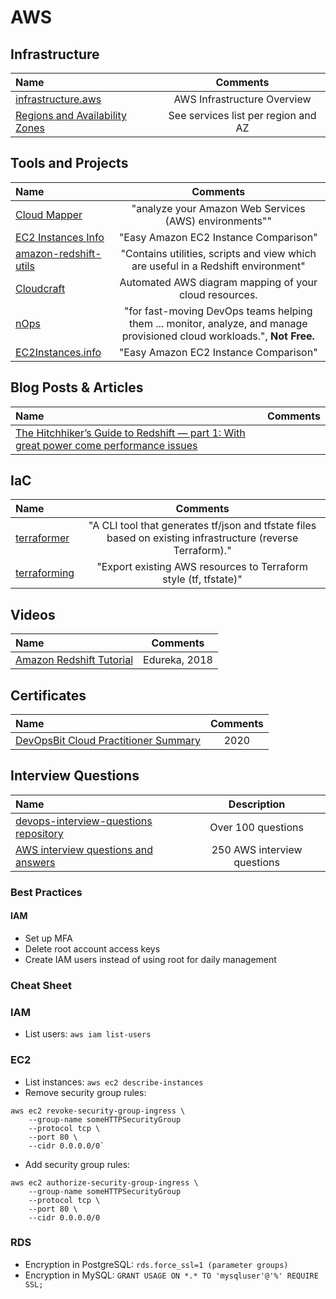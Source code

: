 # AWS

## Infrastructure

Name | Comments
:------|:------:
[infrastructure.aws](https://infrastructure.aws) | AWS Infrastructure Overview
[Regions and Availability Zones](https://aws.amazon.com/about-aws/global-infrastructure/regional-product-services) | See services list per region and AZ

## Tools and Projects

Name | Comments
:------|:------:
[Cloud Mapper](https://github.com/duo-labs/cloudmapper) | "analyze your Amazon Web Services (AWS) environments""
[EC2 Instances Info](https://www.ec2instances.info) | "Easy Amazon EC2 Instance Comparison"
[amazon-redshift-utils](https://github.com/awslabs/amazon-redshift-utils) | "Contains utilities, scripts and view which are useful in a Redshift environment"
[Cloudcraft](https://www.cloudcraft.co) | Automated AWS diagram mapping of your cloud resources.
[nOps](https://www.nops.io/devops/) | "for fast-moving DevOps teams helping them ... monitor, analyze, and manage provisioned cloud workloads.", **Not Free.**
[EC2Instances.info](https://instances.vantage.sh) | "Easy Amazon EC2 Instance Comparison"

## Blog Posts & Articles

Name | Comments
:------|:------:
[The Hitchhiker’s Guide to Redshift — part 1: With great power come performance issues](https://blog.atomdata.io/the-hitchhikers-guide-to-redshift-part-1-with-great-power-comes-performance-issues-748d293e0b18) | 

## IaC

Name | Comments
:------|:------:
[terraformer](https://github.com/GoogleCloudPlatform/terraformer) | "A CLI tool that generates tf/json and tfstate files based on existing infrastructure (reverse Terraform)."
[terraforming](https://github.com/dtan4/terraforming) | "Export existing AWS resources to Terraform style (tf, tfstate)"

## Videos

Name | Comments
:------|:------:
[Amazon Redshift Tutorial](https://www.youtube.com/watch?v=fc5WPKnbam8) | Edureka, 2018

## Certificates

Name | Comments
:------|:------:
[DevOpsBit Cloud Practitioner Summary](http://devopsbit.com/aws-cloud-practitioner) | 2020

## Interview Questions

Name | Description
:------|:------:
[devops-interview-questions repository](https://github.com/bregman-arie/devops-interview-questions/#aws) | Over 100 questions
[AWS interview questions and answers](https://www.besanttechnologies.com/aws-interview-questions-and-answers) | 250 AWS interview questions

### Best Practices

#### IAM

* Set up MFA
* Delete root account access keys
* Create IAM users instead of using root for daily management

### Cheat Sheet

### IAM

* List users: `aws iam list-users`

### EC2

* List instances: `aws ec2 describe-instances`
* Remove security group rules:

```
aws ec2 revoke-security-group-ingress \
    --group-name someHTTPSecurityGroup
    --protocol tcp \
    --port 80 \
    --cidr 0.0.0.0/0`
```

* Add security group rules:

```
aws ec2 authorize-security-group-ingress \
    --group-name someHTTPSecurityGroup
    --protocol tcp \
    --port 80 \
    --cidr 0.0.0.0/0
```

### RDS

* Encryption in PostgreSQL: `rds.force_ssl=1 (parameter groups)`
* Encryption in MySQL: `GRANT USAGE ON *.* TO 'mysqluser'@'%' REQUIRE SSL;`

